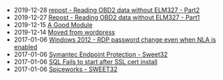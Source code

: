 * 2019-12-28 [repost - Reading OBD2 data without ELM327 - Part2](/2019-12-28-repost---reading-obd2-data-without-elm327---part2/?utm_source=blog&utm_medium=blog&utm_content=recent)
* 2019-12-27 [Repost - Reading OBD2 data without ELM327 - Part1](/2019-12-27-repost---reading-obd2-data-without-elm327---part1/?utm_source=blog&utm_medium=blog&utm_content=recent)
* 2019-12-15 [A Good Module](/2019-12-15-a-good-module/?utm_source=blog&utm_medium=blog&utm_content=recent)
* 2019-12-14 [Moved from wordpress](/2019-12-14-Moved-from-wordpress/?utm_source=blog&utm_medium=blog&utm_content=recent)
* 2017-01-06 [Windows 2012 - RDP password change even when NLA is enabled](/2017-01-06-windows-2012-rdp-password-change-even-when-nla-is-enabled/?utm_source=blog&utm_medium=blog&utm_content=recent)
* 2017-01-06 [Symantec Endpoint Protection - Sweet32](/2017-01-06-symantec-endpoint-protection-sweet32/?utm_source=blog&utm_medium=blog&utm_content=recent)
* 2017-01-06 [SQL Fails to start after SSL cert install](/2017-01-06-sql-fails-to-start-after-ssl-cert-install/?utm_source=blog&utm_medium=blog&utm_content=recent)
* 2017-01-06 [Spiceworks - SWEET32](/2017-01-06-spiceworks-sweet32/?utm_source=blog&utm_medium=blog&utm_content=recent)
